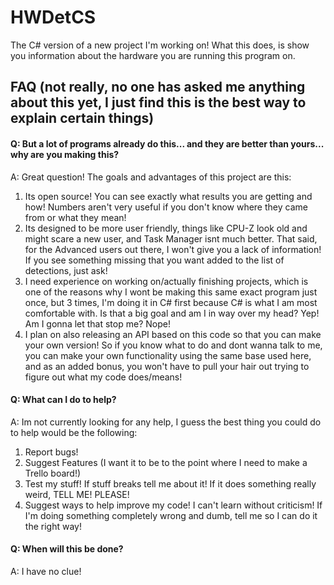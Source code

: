 # HWDetCS
The C# version of a new project I'm working on!
What this does, is show you information about the hardware you are running this program on.

## FAQ (not really, no one has asked me anything about this yet, I just find this is the best way to explain certain things)

#### Q: But a lot of programs already do this... and they are better than yours... why are you making this?
A: Great question! The goals and advantages of this project are this:
1. Its open source! You can see exactly what results you are getting and how! Numbers aren't very useful if you don't know where they came from or what they mean!
2. Its designed to be more user friendly, things like CPU-Z look old and might scare a new user, and Task Manager isnt much better. That said, for the Advanced users out there, I won't give you a lack of information! If you see something missing that you want added to the list of detections, just ask!
3. I need experience on working on/actually finishing projects, which is one of the reasons why I wont be making this same exact program just once, but 3 times, I'm doing it in C# first because C# is what I am most comfortable with. Is that a big goal and am I in way over my head? Yep! Am I gonna let that stop me? Nope!
4. I plan on also releasing an API based on this code so that you can make your own version! So if you know what to do and dont wanna talk to me, you can make your own functionality using the same base used here, and as an added bonus, you won't have to pull your hair out trying to figure out what my code does/means!

#### Q: What can I do to help?
A: Im not currently looking for any help, I guess the best thing you could do to help would be the following:
1. Report bugs!
2. Suggest Features (I want it to be to the point where I need to make a Trello board!)
3. Test my stuff! If stuff breaks tell me about it! If it does something really weird, TELL ME! PLEASE!
4. Suggest ways to help improve my code! I can't learn without criticism! If I'm doing something completely wrong and dumb, tell me so I can do it the right way!

#### Q: When will this be done?
A: I have no clue!
